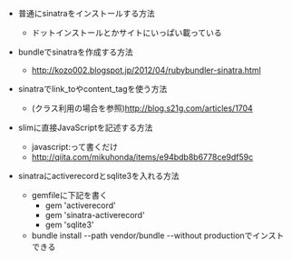- 普通にsinatraをインストールする方法
    - ドットインストールとかサイトにいっぱい載っている

- bundleでsinatraを作成する方法
    - http://kozo002.blogspot.jp/2012/04/rubybundler-sinatra.html

- sinatraでlink_toやcontent_tagを使う方法
    - (クラス利用の場合を参照)http://blog.s21g.com/articles/1704

- slimに直接JavaScriptを記述する方法
    - javascript:って書くだけ
    - http://qiita.com/mikuhonda/items/e94bdb8b6778ce9df59c

- sinatraにactiverecordとsqlite3を入れる方法
    - gemfileに下記を書く
        - gem 'activerecord'
        - gem 'sinatra-activerecord'
        - gem 'sqlite3'
    - bundle install --path vendor/bundle --without productionでインストできる
    
